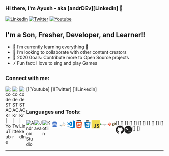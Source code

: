 ### Hi there, I'm Ayush - aka [andrDEv][Linkedin] 👋

[![Linkedin](https://img.shields.io/website?label=andrDEv.com&style=for-the-badge&url=https://www.linkedin.com/in/ayush-jain-654617145/)](https://www.linkedin.com/in/ayush-jain-654617145/)
[![Twitter](https://img.shields.io/twitter/follow/andrDEv?color=1DA1F2&logo=twitter)](https://twitter.com/Ayushja47958258)
[![Youtube](https://img.shields.io/twitter/follow/andrDEv?color=1DA1F2&logo=youtube)](https://www.youtube.com/channel/UCDCMmWvMw4ScZ1HiP4F4InA)

## I'm a Son, Fresher, Developer, and Learner!!

- 🌱 I’m currently learning everything 🤣
- 👯 I’m looking to collaborate with other content creators
- 🥅 2020 Goals: Contribute more to Open Source projects
- ⚡ Fun fact: I love to sing and play Games



### Connect with me:

[<img align="left" alt="codeSTACKr | YouTube" width="22px" src="https://cdn.jsdelivr.net/npm/simple-icons@v3/icons/youtube.svg" />][Youtube]
[<img align="left" alt="codeSTACKr | Twitter" width="22px" src="https://cdn.jsdelivr.net/npm/simple-icons@v3/icons/twitter.svg" />][Twitter]
[<img align="left" alt="codeSTACKr | LinkedIn" width="22px" src="https://cdn.jsdelivr.net/npm/simple-icons@v3/icons/linkedin.svg" />][Linkedin]


<br />

### Languages and Tools:

[<img align="left" alt="Android Studio" width="26px" src="https://www.flaticon.com/svg/vstatic/svg/888/888839.svg?token=exp=1620630055~hmac=50632c72900864cd3ada6d754108aa80" />]
[<img align="left" alt="Java" width="26px" src="https://www.flaticon.com/svg/vstatic/svg/226/226777.svg?token=exp=1620630135~hmac=f7febad77e7c84c2524151955dd2d3ed" />]
[<img align="left" alt="Kotlin" width="26px"  src="https://cdn.worldvectorlogo.com/logos/kotlin-1.svg" />]
[<img align="left" alt="SQL" width="26px" src="https://raw.githubusercontent.com/github/explore/80688e429a7d4ef2fca1e82350fe8e3517d3494d/topics/sql/sql.png" />]
[<img align="left" alt="MySQL" width="26px" src="https://raw.githubusercontent.com/github/explore/80688e429a7d4ef2fca1e82350fe8e3517d3494d/topics/mysql/mysql.png" />]
[<img align="left" alt="Visual Studio Code" width="26px" src="https://raw.githubusercontent.com/github/explore/80688e429a7d4ef2fca1e82350fe8e3517d3494d/topics/visual-studio-code/visual-studio-code.png" />]
[<img align="left" alt="HTML5" width="26px" src="https://raw.githubusercontent.com/github/explore/80688e429a7d4ef2fca1e82350fe8e3517d3494d/topics/html/html.png" />]
[<img align="left" alt="CSS3" width="26px" src="https://raw.githubusercontent.com/github/explore/80688e429a7d4ef2fca1e82350fe8e3517d3494d/topics/css/css.png" />]
[<img align="left" alt="JavaScript" width="26px" src="https://raw.githubusercontent.com/github/explore/80688e429a7d4ef2fca1e82350fe8e3517d3494d/topics/javascript/javascript.png" />]
[<img align="left" alt="MongoDB" width="26px" src="https://raw.githubusercontent.com/github/explore/80688e429a7d4ef2fca1e82350fe8e3517d3494d/topics/mongodb/mongodb.png" />]
[<img align="left" alt="Git" width="26px" src="https://raw.githubusercontent.com/github/explore/80688e429a7d4ef2fca1e82350fe8e3517d3494d/topics/git/git.png" />]
[<img align="left" alt="GitHub" width="26px" src="https://raw.githubusercontent.com/github/explore/78df643247d429f6cc873026c0622819ad797942/topics/github/github.png" />]
[<img align="left" alt="Terminal" width="26px" src="https://raw.githubusercontent.com/github/explore/80688e429a7d4ef2fca1e82350fe8e3517d3494d/topics/terminal/terminal.png" />]

<br />
<br />

---

